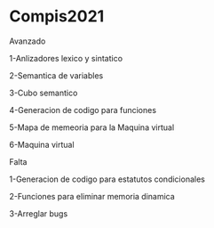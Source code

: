 # Compis2021


Avanzado

1-Anlizadores lexico y sintatico

2-Semantica de variables

3-Cubo semantico

4-Generacion de codigo para funciones

5-Mapa de memeoria para la Maquina virtual

6-Maquina virtual





Falta

1-Generacion de codigo para estatutos condicionales

2-Funciones para eliminar memoria dinamica

3-Arreglar bugs

